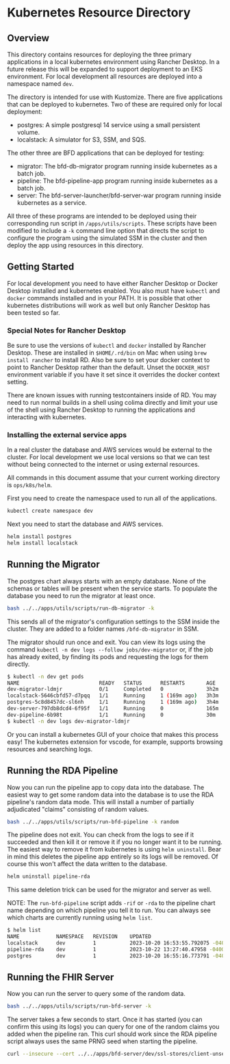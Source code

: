 # Kubernetes Resource Directory

## Overview

This directory contains resources for deploying the three primary applications in a local kubernetes environment using Rancher Desktop.  In a future release this will be expanded to support deployment to an EKS environment.  For local development all resources are deployed into a namespace named `dev`.

The directory is intended for use with Kustomize.  There are five applications that can be deployed to kubernetes.  Two of these are required only for local deployment:

* postgres: A simple postgresql 14 service using a small persistent volume.
* localstack: A simulator for S3, SSM, and SQS.

The other three are BFD applications that can be deployed for testing:

* migrator: The bfd-db-migrator program running inside kubernetes as a batch job.
* pipeline: The bfd-pipeline-app program running inside kubernetes as a batch job.
* server: The bfd-server-launcher/bfd-server-war program running inside kubernetes as a service.

All three of these programs are intended to be deployed using their corresponding run script in `/apps/utils/scripts`.  These scripts have been modified to include a `-k` command line option that directs the script to configure the program using the simulated SSM in the cluster and then deploy the app using resources in this directory.

## Getting Started

For local development you need to have either Rancher Desktop or Docker Desktop installed and kubernetes enabled.  You also must have `kubectl` and `docker` commands installed and in your PATH.  It is possible that other kubernetes distributions will work as well but only Rancher Desktop has been tested so far.

### Special Notes for Rancher Desktop

Be sure to use the versions of `kubectl` and `docker` installed by Rancher Desktop.  These are installed in `$HOME/.rd/bin` on Mac when using `brew install rancher` to install RD.  Also be sure to set your docker context to point to Rancher Desktop rather than the default.  Unset the `DOCKER_HOST` environment variable if you have it set since it overrides the docker context setting.

There are known issues with running testcontainers inside of RD.  You may need to run normal builds in a shell using colima directly and limit your use of the shell using Rancher Desktop to running the applications and interacting with kubernetes.

### Installing the external service apps

In a real cluster the database and AWS services would be external to the cluster.  For local development we use local versions so that we can test without being connected to the internet or using external resources.

All commands in this document assume that your current working directory is `ops/k8s/helm`.

First you need to create the namespace used to run all of the applications.

```sh
kubectl create namespace dev
```

Next you need to start the database and AWS services.

```sh
helm install postgres
helm install localstack
```

## Running the Migrator

The postgres chart always starts with an empty database.  None of the schemas or tables will be present when the service starts.  To populate the database you need to run the migrator at least once.

```sh
bash ../../apps/utils/scripts/run-db-migrator -k
```

This sends all of the migrator's configuration settings to the SSM inside the cluster.  They are added to a folder names `/bfd-db-migrator` in SSM.

The migrator should run once and exit.  You can view its logs using the command `kubectl -n dev logs --follow jobs/dev-migrator` or, if the job has already exited, by finding its pods and requesting the logs for them directly.

```sh
$ kubectl -n dev get pods
NAME                          READY   STATUS      RESTARTS       AGE
dev-migrator-ldmjr            0/1     Completed   0              3h2m
localstack-5646cbfd57-d7pqq   1/1     Running     1 (169m ago)   3h3m
postgres-5c8d8457dc-sl6nh     1/1     Running     1 (169m ago)   3h4m
dev-server-797db8dcd4-6f95f   1/1     Running     0              165m
dev-pipeline-6b98t            1/1     Running     0              30m
$ kubectl -n dev logs dev-migrator-ldmjr
```

Or you can install a kubernetes GUI of your choice that makes this process easy!  The kubernetes extension for vscode, for example, supports browsing resources and searching logs.

## Running the RDA Pipeline

Now you can run the pipeline app to copy data into the database.  The easiest way to get some random data into the database is to use the RDA pipeline's random data mode.  This will install a number of partially adjudicated "claims" consisting of random values.

```sh
bash ../../apps/utils/scripts/run-bfd-pipeline -k random
```

The pipeline does not exit.  You can check from the logs to see if it succeeded and then kill it or remove it if you no longer want it to be running.  The easiest way to remove it from kubernetes is using `helm uninstall`.  Bear in mind this deletes the pipeline app entirely so its logs will be removed.  Of course this won't affect the data written to the database.  

```sh
helm uninstall pipeline-rda
```

This same deletion trick can be used for the migrator and server as well.

NOTE: The `run-bfd-pipeline` script adds `-rif` or `-rda` to the pipeline chart name depending on which pipeline you tell it to run.  You can always see which charts are currently running using `helm list`.

```sh
$ helm list
NAME        	NAMESPACE	REVISION	UPDATED                             	STATUS  	CHART             	APP VERSION   
localstack  	dev      	1       	2023-10-20 16:53:55.792075 -0400 EDT	deployed	localstack-0.1.0  	2.2.0         
pipeline-rda	dev      	1       	2023-10-22 13:27:40.47958 -0400 EDT 	deployed	bfd-pipeline-0.1.0	1.0.0-SNAPSHOT
postgres    	dev      	1       	2023-10-20 16:55:16.773791 -0400 EDT	deployed	postgres-0.1.0    	14            
```

## Running the FHIR Server

Now you can run the server to query some of the random data.

```sh
bash ../../apps/utils/scripts/run-bfd-server -k
```

The server takes a few seconds to start.  Once it has started (you can confirm this using its logs) you can query for one of the random claims you added when the pipeline ran.  This curl should work since the RDA pipeline script always uses the same PRNG seed when starting the pipeline.

```sh
curl --insecure --cert ../../apps/bfd-server/dev/ssl-stores/client-unsecured.pem 'https://localhost:6500/v2/fhir/Claim/?isHashed=false&mbi=t7zw7bw0kzb&_format=json'
```